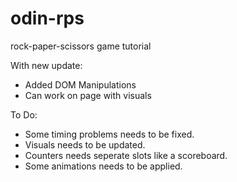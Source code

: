 # odin-rps
rock-paper-scissors game tutorial

With new update:

- Added DOM Manipulations
- Can work on page with visuals

To Do:

- Some timing problems needs to be fixed.
- Visuals needs to be updated.
- Counters needs seperate slots like a scoreboard.
- Some animations needs to be applied.
